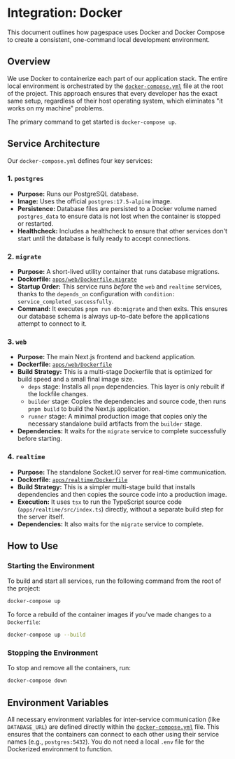 # Integration: Docker

This document outlines how pagespace uses Docker and Docker Compose to create a consistent, one-command local development environment.

## Overview

We use Docker to containerize each part of our application stack. The entire local environment is orchestrated by the [`docker-compose.yml`](docker-compose.yml:1) file at the root of the project. This approach ensures that every developer has the exact same setup, regardless of their host operating system, which eliminates "it works on my machine" problems.

The primary command to get started is `docker-compose up`.

## Service Architecture

Our `docker-compose.yml` defines four key services:

### 1. `postgres`

-   **Purpose:** Runs our PostgreSQL database.
-   **Image:** Uses the official `postgres:17.5-alpine` image.
-   **Persistence:** Database files are persisted to a Docker volume named `postgres_data` to ensure data is not lost when the container is stopped or restarted.
-   **Healthcheck:** Includes a healthcheck to ensure that other services don't start until the database is fully ready to accept connections.

### 2. `migrate`

-   **Purpose:** A short-lived utility container that runs database migrations.
-   **Dockerfile:** [`apps/web/Dockerfile.migrate`](apps/web/Dockerfile.migrate:1)
-   **Startup Order:** This service runs *before* the `web` and `realtime` services, thanks to the `depends_on` configuration with `condition: service_completed_successfully`.
-   **Command:** It executes `pnpm run db:migrate` and then exits. This ensures our database schema is always up-to-date before the applications attempt to connect to it.

### 3. `web`

-   **Purpose:** The main Next.js frontend and backend application.
-   **Dockerfile:** [`apps/web/Dockerfile`](apps/web/Dockerfile:1)
-   **Build Strategy:** This is a multi-stage Dockerfile that is optimized for build speed and a small final image size.
    -   `deps` stage: Installs all `pnpm` dependencies. This layer is only rebuilt if the lockfile changes.
    -   `builder` stage: Copies the dependencies and source code, then runs `pnpm build` to build the Next.js application.
    -   `runner` stage: A minimal production image that copies only the necessary standalone build artifacts from the `builder` stage.
-   **Dependencies:** It waits for the `migrate` service to complete successfully before starting.

### 4. `realtime`

-   **Purpose:** The standalone Socket.IO server for real-time communication.
-   **Dockerfile:** [`apps/realtime/Dockerfile`](apps/realtime/Dockerfile:1)
-   **Build Strategy:** This is a simpler multi-stage build that installs dependencies and then copies the source code into a production image.
-   **Execution:** It uses `tsx` to run the TypeScript source code (`apps/realtime/src/index.ts`) directly, without a separate build step for the server itself.
-   **Dependencies:** It also waits for the `migrate` service to complete.

## How to Use

### Starting the Environment

To build and start all services, run the following command from the root of the project:

```bash
docker-compose up
```

To force a rebuild of the container images if you've made changes to a `Dockerfile`:

```bash
docker-compose up --build
```

### Stopping the Environment

To stop and remove all the containers, run:

```bash
docker-compose down
```

## Environment Variables

All necessary environment variables for inter-service communication (like `DATABASE_URL`) are defined directly within the [`docker-compose.yml`](docker-compose.yml:1) file. This ensures that the containers can connect to each other using their service names (e.g., `postgres:5432`). You do not need a local `.env` file for the Dockerized environment to function.